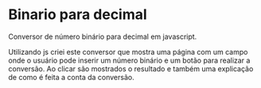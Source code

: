 # Binario para decimal
Conversor de número binário para decimal em javascript.

Utilizando js criei este conversor que mostra uma página com um campo onde o usuário pode inserir um número binário e um botão para realizar a conversão. 
Ao clicar são mostrados o resultado e também uma explicação de como é feita a conta da conversão. 
